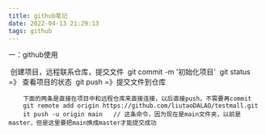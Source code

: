```yaml
---
title: github笔记
date: 2022-04-13 21:29:13
tags: github
---
```


一：github使用

<!-- more -->		

​		创建项目，远程联系仓库，提交文件
​		git commit -m '初始化项目' 
​		git status   =》 查看项目的状态
​		git push  =》提交文件到仓库
​		

		下面的两条是直接在项目中和远程仓库来直接连接，以后直接push，不需要再commit
		git remote add origin https://github.com/liutaoDALAO/testmall.git
		it push -u origin main   // 这条命令，因为现在是main文件夹，以前是master，但是这里要把main换成master才能提交成功